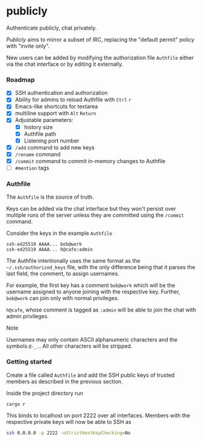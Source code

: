 # publicly

Authenticate publicly, chat privately.

*Publicly* aims to mirror a subset of IRC, replacing the "default permit" policy with "invite only".

New users can be added by modifying the authorization file `Authfile` either via the chat
interface or by editing it externally.

### Roadmap

- [x] SSH authentication and authorization
- [x] Ability for admins to reload Authfile with `Ctrl` `r`
- [x] Emacs-like shortcuts for textarea
- [x] multiline support with `Alt` `Return`
- [x] Adjustable parameters:
  - [x] history size
  - [x] Authfile path
  - [x] Listening port number
- [x] `/add` command to add new keys
- [x] `/rename` command
- [x] `/commit` command to commit in-memory changes to Authfile
- [ ] `#mention` tags

### Authfile

The `Authfile` is the source of truth.

Keys can be added via the chat interface but they won't persist over multiple runs of the server
unless they are committed using the `/commit` command.

Consider the keys in the example `Authfile`

```
ssh-ed25519 AAAA... bob@work
ssh-ed25519 AAAA... h@cafe:admin
```

The Authfile intentionally uses the same format as the `~/.ssh/authorized_keys` file,
with the only difference being that it parses the last field, the comment, to assign usernames.

For example, the first key has a comment `bob@work` which will be the username assigned to
anyone joining with the respective key. Further, `bob@work` can join only with normal privileges.

`h@cafe`, whose comment is tagged as `:admin` will be able to join the chat with admin privileges.

> [!NOTE]
Usernames may only contain ASCII alphanumeric characters and the symbols `@-_.`.
All other characters will be stripped.

### Getting started

Create a file called `Authfile` and add the SSH public keys of trusted members
as described in the previous section.

Inside the project directory run

```sh
cargo r
```

This binds to localhost on port 2222 over all interfaces. Members with the respective
private keys will now be able to SSH as

```sh
ssh 0.0.0.0 -p 2222 -oStrictHostKeyChecking=No
```
